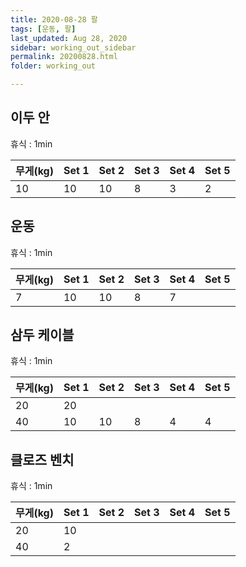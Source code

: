 ```yaml
---
title: 2020-08-28 팔
tags: [운동, 팔]
last_updated: Aug 28, 2020
sidebar: working_out_sidebar
permalink: 20200828.html
folder: working_out

---
```


## 이두 안

휴식 : 1min

| 무게(kg) | Set 1 | Set 2 | Set 3 | Set 4 | Set 5 |
| -------- | ----- | ----- | ----- | ----- | ----- |
| 10       | 10    | 10    | 8     | 3     | 2     |

## 운동

휴식 : 1min

| 무게(kg) | Set 1 | Set 2 | Set 3 | Set 4 | Set 5 |
| -------- | ----- | ----- | ----- | ----- | ----- |
| 7        | 10    | 10    | 8     | 7     |       |

## 삼두 케이블

휴식 : 1min

| 무게(kg) | Set 1 | Set 2 | Set 3 | Set 4 | Set 5 |
| -------- | ----- | ----- | ----- | ----- | ----- |
| 20       | 20    |       |       |       |       |
| 40       | 10    | 10    | 8     | 4     | 4     |

## 클로즈 벤치

휴식 : 1min

| 무게(kg) | Set 1 | Set 2 | Set 3 | Set 4 | Set 5 |
| -------- | ----- | ----- | ----- | ----- | ----- |
| 20       | 10    |       |       |       |       |
| 40       | 2     |       |       |       |       |